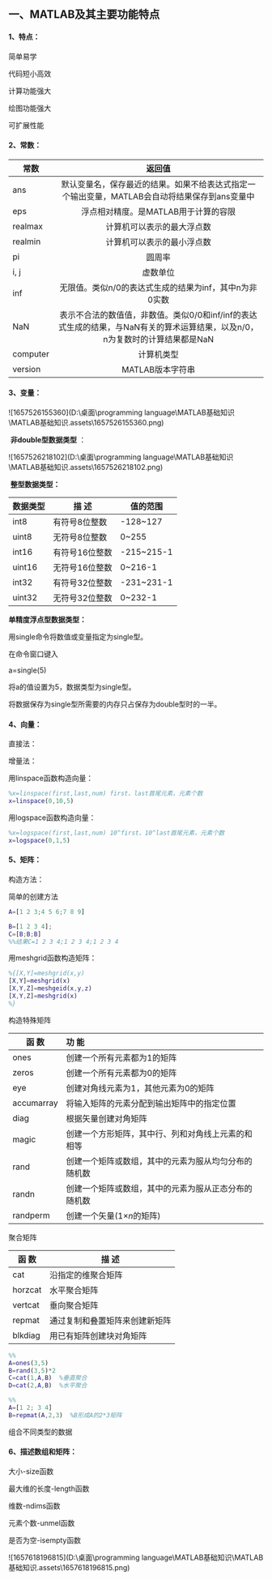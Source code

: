 ## 一、MATLAB及其主要功能特点

#### 1、特点：

简单易学

代码短小高效

计算功能强大

绘图功能强大

可扩展性能

#### 2、常数：

| 常数     |                            返回值                            |
| -------- | :----------------------------------------------------------: |
| ans      | 默认变量名，保存最近的结果。如果不给表达式指定一个输出变量，MATLAB会自动将结果保存到ans变量中 |
| eps      |             浮点相对精度。是MATLAB用于计算的容限             |
| realmax  |                  计算机可以表示的最大浮点数                  |
| realmin  |                  计算机可以表示的最小浮点数                  |
| pi       |                            圆周率                            |
| i, j     |                           虚数单位                           |
| inf      |    无限值。类似n/0的表达式生成的结果为inf，其中n为非0实数    |
| NaN      | 表示不合法的数值值，非数值。类似0/0和inf/inf的表达式生成的结果，与NaN有关的算术运算结果，以及n/0，n为复数时的计算结果都是NaN |
| computer |                          计算机类型                          |
| version  |                       MATLAB版本字符串                       |

#### 3、变量：

![1657526155360](D:\桌面\programming language\MATLAB基础知识\MATLAB基础知识.assets\1657526155360.png)



​     **非double型数据类型**  ：

![1657526218102](D:\桌面\programming language\MATLAB基础知识\MATLAB基础知识.assets\1657526218102.png)

​     **整型数据类型：**

| 数据类型 | 描    述       | 值的范围   |
| -------- | -------------- | ---------- |
| int8     | 有符号8位整数  | -128~127   |
| uint8    | 无符号8位整数  | 0~255      |
| int16    | 有符号16位整数 | -215~215-1 |
| uint16   | 无符号16位整数 | 0~216-1    |
| int32    | 有符号32位整数 | -231~231-1 |
| uint32   | 无符号32位整数 | 0~232-1    |

**单精度浮点型数据类型：**  

用single命令将数值或变量指定为single型。

在命令窗口键入

  a=single(5)

将a的值设置为5，数据类型为single型。

将数据保存为single型所需要的内存只占保存为double型时的一半。

#### 4、向量：

直接法：



增量法：



用linspace函数构造向量：

```matlab
%x=linspace(first,last,num) first、last首尾元素，元素个数
x=linspace(0,10,5)
```

用logspace函数构造向量：

```matlab
%x=logspace(first,last,num) 10^first、10^last首尾元素，元素个数
x=logspace(0,1,5)
```

#### 5、矩阵：

构造方法：

简单的创建方法

```matlab
A=[1 2 3;4 5 6;7 8 9]

B=[1 2 3 4];
C=[B;B;B]
%%结果C=1 2 3 4;1 2 3 4;1 2 3 4
```

用meshgrid函数构造矩阵：

```matlab
%{[X,Y]=meshgrid(x,y)
[X,Y]=meshgrid(x)
[X,Y,Z]=meshgeid(x,y,z)
[X,Y,Z]=meshgrid(x)
%}
```

构造特殊矩阵

| 函  数     | 功      能                                           |
| ---------- | :--------------------------------------------------- |
| ones       | 创建一个所有元素都为1的矩阵                          |
| zeros      | 创建一个所有元素都为0的矩阵                          |
| eye        | 创建对角线元素为1，其他元素为0的矩阵                 |
| accumarray | 将输入矩阵的元素分配到输出矩阵中的指定位置           |
| diag       | 根据矢量创建对角矩阵                                 |
| magic      | 创建一个方形矩阵，其中行、列和对角线上元素的和相等   |
| rand       | 创建一个矩阵或数组，其中的元素为服从均匀分布的随机数 |
| randn      | 创建一个矩阵或数组，其中的元素为服从正态分布的随机数 |
| randperm   | 创建一个矢量(1×*n*的矩阵)                            |

聚合矩阵

| 函 数   | 描    述                       |
| ------- | ------------------------------ |
| cat     | 沿指定的维聚合矩阵             |
| horzcat | 水平聚合矩阵                   |
| vertcat | 垂向聚合矩阵                   |
| repmat  | 通过复制和叠置矩阵来创建新矩阵 |
| blkdiag | 用已有矩阵创建块对角矩阵       |

```matlab
%%
A=ones(3,5)
B=rand(3,5)*2
C=cat(1,A,B)  %垂直聚合
D=cat(2,A,B)  %水平聚合

%%
A=[1 2; 3 4]
B=repmat(A,2,3)  %B形成A的2*3矩阵
```

组合不同类型的数据

#### 6、描述数组和矩阵：

大小-size函数

最大维的长度-length函数

维数-ndims函数

元素个数-unmel函数

是否为空-isempty函数

![1657618196815](D:\桌面\programming language\MATLAB基础知识\MATLAB基础知识.assets\1657618196815.png)

